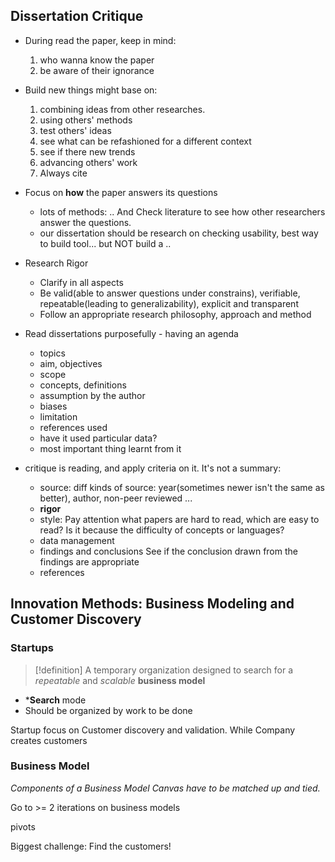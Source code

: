 ## Dissertation Critique
* During read the paper, keep in mind:
	1. who wanna know the paper
	2. be aware of their ignorance


* Build new things might base on:
	1. combining ideas from other researches.
	2. using others' methods
	3. test others' ideas
	4. see what can be refashioned for a different context
	5. see if there new trends
	6. advancing others' work
	7. Always cite

* Focus on **how** the paper answers its questions 
	* lots of methods: .. And Check literature to see how other researchers answer the questions.
	* our dissertation should be research on checking usability, best way to build tool... but NOT build a ..

* Research Rigor
	* Clarify in all aspects
	* Be valid(able to answer questions under constrains), verifiable, repeatable(leading to generalizability), explicit and transparent
	* Follow an appropriate research philosophy, approach and method

* Read dissertations purposefully - having an agenda
	* topics
	* aim, objectives
	* scope
	* concepts, definitions
	* assumption by the author
	* biases
	* limitation
	* references used
	* have it used particular data?
	* most important thing learnt from it

* critique is reading, and apply criteria on it. It's not a summary:
	* source: diff kinds of source: 
	  year(sometimes newer isn't the same as better), author, non-peer reviewed ... 
	* **rigor**
	* style:
	  Pay attention what papers are hard to read, which are easy to read? Is it because the difficulty of concepts or languages?
	* data management
	* findings and conclusions
	  See if the conclusion drawn from the findings are appropriate
	* references



## Innovation Methods: Business Modeling and Customer Discovery

### Startups

>[!definition] A temporary organization designed to search for a *repeatable* and *scalable* **business model**

* ***Search** mode
* Should be organized by work to be done


Startup focus on Customer discovery and validation.
While Company creates customers

### Business Model

*Components of a Business Model Canvas have to be matched up and tied.*

Go to >= 2 iterations on business models

pivots

Biggest challenge: Find the customers!
























